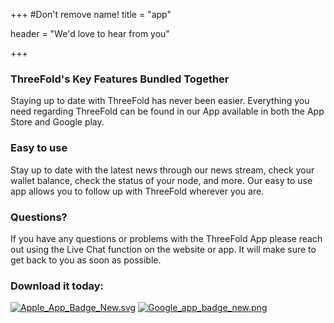 +++
#Don't remove name!
title = "app"

header = "We'd love to hear from you"

+++

### ThreeFold's Key Features Bundled Together

Staying up to date with ThreeFold has never been easier.
Everything you need regarding ThreeFold can be found in our App available in both the App Store and Google play.

### Easy to use

Stay up to date with the latest news through our news stream, check your wallet balance, check the status of your node, and more. Our easy to use app allows you to follow up with ThreeFold wherever you are.

### Questions?

If you have any questions or problems with the ThreeFold App please reach out using the Live Chat function on the website or app. It will make sure to get back to you as soon as possible.


### Download it today:

[![Apple_App_Badge_New.svg](/img/Apple_App_Badge_New.svg)](http://itunes.apple.com/app/id1276543091)
[![Google_app_badge_new.png](/img/Google_app_badge_new.png)](https://market.android.com/details?id=com.mobicage.rogerthat.em.be.threefold.token)
